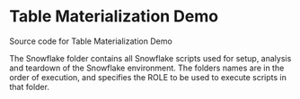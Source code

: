 # Table Materialization Demo
Source code for Table Materialization Demo

The Snowflake folder contains all Snowflake scripts used for setup, analysis and teardown of the Snowflake environment. The folders names are in the order of execution, and specifies the ROLE to be used to execute scripts in that folder.
